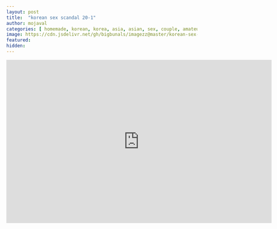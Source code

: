 ```yaml
---
layout: post
title:  "korean sex scandal 20-1"
author: mojaval
categories: [ homemade, korean, korea, asia, asian, sex, couple, amateur, scandal, motel, adult, self, camera, real ]
image: https://cdn.jsdelivr.net/gh/bigbunals/imagezz@master/korean-sex-scandal-20-1___cdb477981099f4d32fc68c1a55eca5a96b33cf62.mp4.jpg
featured: 
hidden: 
---
```


<iframe src="https://openload.co/embed/BusK0QIj_oE/korean-sex-scandal-20-1___cdb477981099f4d32fc68c1a55eca5a96b33cf62.mp4" scrolling="no" frameborder="0" width="700" height="430" allowfullscreen="true" webkitallowfullscreen="true" mozallowfullscreen="true"></iframe>